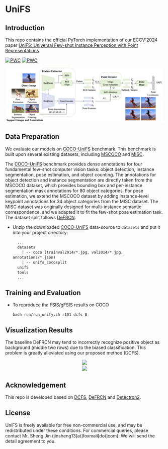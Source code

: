 # UniFS

## Introduction

This repo contains the official PyTorch implementation of our ECCV'2024 paper
[UniFS: Universal Few-shot Instance Perception with Point Representations](https://arxiv.org/abs/2404.19401).

[![PWC](https://img.shields.io/endpoint.svg?url=https://paperswithcode.com/badge/unifs-universal-few-shot-instance-perception/few-shot-object-detection-on-ms-coco-5-shot)](https://paperswithcode.com/sota/few-shot-object-detection-on-ms-coco-5-shot?p=unifs-universal-few-shot-instance-perception)
[![PWC](https://img.shields.io/endpoint.svg?url=https://paperswithcode.com/badge/unifs-universal-few-shot-instance-perception/few-shot-object-detection-on-ms-coco-1-shot)](https://paperswithcode.com/sota/few-shot-object-detection-on-ms-coco-1-shot?p=unifs-universal-few-shot-instance-perception)

<div align="center"><img src="assets/arch.png" width="800"></div>

## Data Preparation
We evaluate our models on  [COCO-UniFS](https://drive.google.com/file/d/1H878NXuehoynWWfI6CloD0yNBKtbQzko/view?usp=sharing)
benchmark. This benchmark is built upon several existing datasets, including [MSCOCO](https://cocodataset.org/#download) and [MISC](https://github.com/YXSUNMADMAX/MISC210K).

The [COCO-UniFS](https://drive.google.com/file/d/1H878NXuehoynWWfI6CloD0yNBKtbQzko/view?usp=sharing) benchmark provides dense annotations for four fundamental few-shot computer vision tasks: object detection, 
instance segmentation, pose estimation, and object counting. The annotations for object detection and 
instance segmentation are directly taken from the MSCOCO dataset, which
provides bounding box and per-instance segmentation mask annotations for 80
object categories. For pose estimation, we extend the MSCOCO dataset by
adding instance-level keypoint annotations for 34 object categories from the
MISC dataset. The MISC dataset was originally designed for multi-instance
semantic correspondence, and we adapted it to fit the few-shot pose estimation
task.
The dataset split follows [DeFRCN](https://github.com/er-muyue/DeFRCN). 


  - Unzip the downloaded [COCO-UniFS](https://drive.google.com/file/d/1H878NXuehoynWWfI6CloD0yNBKtbQzko/view?usp=sharing) data-source to `datasets` and put it into your project directory:
    ```angular2html
      ...
      datasets
        | -- coco (trainval2014/*.jpg, val2014/*.jpg, annotations/*.json)
        | -- unifs_cocosplit
      unifS
      tools
      ...
    ```
## Training and Evaluation

* To reproduce the FSIS/gFSIS results on COCO
  ```angular2html
  bash run/run_unify.sh r101 dcfs 8
  
## Visualization Results 
The baseline DeFRCN may tend to incorrectly recognize positive object as background (middle two rows) due to the biased classification. This problem is greatly alleviated using our proposed method (DCFS).
<div align="center"><img src="assets/vis.png" width="800"></div>
<div align="center"><img src="assets/vis_ablation.png" width="800"></div>



## Acknowledgement
This repo is developed based on [DCFS](https://github.com/gaobb/DCFS), [DeFRCN](https://github.com/er-muyue/DeFRCN) and [Detectron2](https://github.com/facebookresearch/detectron2). 


## License
UniFS is freely available for free non-commercial use, and may be redistributed under these conditions. For commercial queries, please contact Mr. Sheng Jin (jinsheng13[at]foxmail[dot]com). We will send the detail agreement to you.


